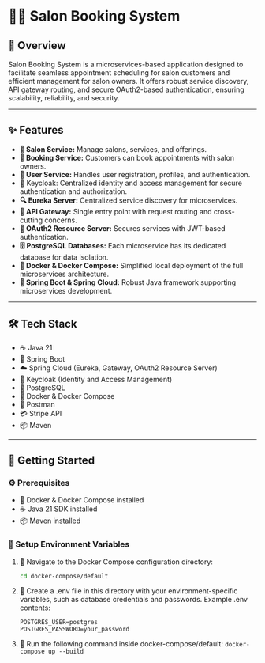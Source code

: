 # 💇‍♀️ Salon Booking System

## 📖 Overview

Salon Booking System is a microservices-based application designed to facilitate seamless appointment scheduling for salon customers and efficient management for salon owners. It offers robust service discovery, API gateway routing, and secure OAuth2-based authentication, ensuring scalability, reliability, and security.

---

## ✨ Features

- **💈 Salon Service:** Manage salons, services, and offerings.
- **📅 Booking Service:** Customers can book appointments with salon owners.
- **👤 User Service:** Handles user registration, profiles, and authentication.
- 🔑 Keycloak: Centralized identity and access management for secure authentication and authorization.
- **🔍 Eureka Server:** Centralized service discovery for microservices.
- **🚪 API Gateway:** Single entry point with request routing and cross-cutting concerns.
- **🔐 OAuth2 Resource Server:** Secures services with JWT-based authentication.
- **🗄️ PostgreSQL Databases:** Each microservice has its dedicated database for data isolation.
- **🐳 Docker & Docker Compose:** Simplified local deployment of the full microservices architecture.
- **🌱 Spring Boot & Spring Cloud:** Robust Java framework supporting microservices development.

---

## 🛠️ Tech Stack

- ☕ Java 21
- 🌱 Spring Boot
- ☁️ Spring Cloud (Eureka, Gateway, OAuth2 Resource Server)
- 🔐 Keycloak (Identity and Access Management)
- 🐘 PostgreSQL
- 🐳 Docker & Docker Compose
- 🧪 Postman
- 💳 Stripe API
- 📦 Maven

---

## 🚀 Getting Started

### ⚙️ Prerequisites

- 🐳 Docker & Docker Compose installed
- ☕ Java 21 SDK installed
- 📦 Maven installed

### 🔧 Setup Environment Variables

1. 📂 Navigate to the Docker Compose configuration directory:
   
   ```bash
   cd docker-compose/default
   ```
3. 📝 Create a .env file in this directory with your environment-specific variables, such as database credentials and passwords. Example .env contents:

   ```
   POSTGRES_USER=postgres
   POSTGRES_PASSWORD=your_password
   ```
5. 🚀 Run the following command inside docker-compose/default: `docker-compose up --build`
